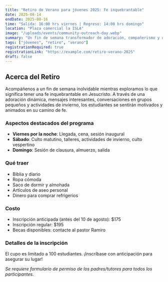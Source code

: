```yaml
---
title: "Retiro de Verano para jóvenes 2025: Fe inquebrantable"
date: 2025-08-14
endDate: 2025-08-16
time: "Salida: 16:00 hrs viernes | Regreso: 14:00 hrs domingo"
location: "Plaza comercial la ISLA"
image: "/uploads/events/community-outreach-day.webp"
summary: "Un fin de semana transformador de adoración, compañerismo y diversión invernal para estudiantes de 6to Primaria a 3ro de secundaria."
tags: ["jóvenes", "retiro", "verano"]
registrationRequired: true
registrationLink: "https://example.com/retiro-verano-2025"
draft: false
---
```


## Acerca del Retiro

Acompáñenos a un fin de semana inolvidable mientras exploramos lo que significa tener una fe inquebrantable en Jesucristo. A través de una adoración dinámica, mensajes interesantes, conversaciones en grupos pequeños y actividades de invierno, los estudiantes se sentirán motivados y animados en su camino de fe.

### Aspectos destacados del programa

- **Viernes por la noche**: Llegada, cena, sesión inaugural
- **Sábado**: Culto matutino, talleres, actividades de invierno, culto vespertino
- **Domingo**: Sesión de clausura, almuerzo, salida

### Qué traer

- Biblia y diario
- Ropa cómoda
- Saco de dormir y almohada
- Artículos de aseo personal
- Dinero para comprar refrigerios

### Costo

- Inscripción anticipada (antes del 10 de agosto): $175
- Inscripción regular: $195
- Becas disponibles: contacte al pastor Ramiro

### Detalles de la inscripción

El cupo es limitado a 100 estudiantes. ¡Inscríbase con anticipación para asegurar su lugar!

*Se requiere formulario de permiso de los padres/tutores para todos los participantes.*
